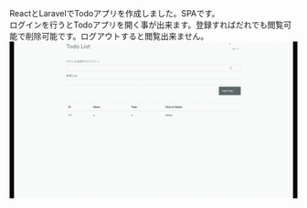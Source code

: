 ReactとLaravelでTodoアプリを作成しました。SPAです。  
ログインを行うとTodoアプリを開く事が出来ます。登録すればだれでも閲覧可能で削除可能です。ログアウトすると閲覧出来ません。
![result](https://github.com/Ivory95/react_laravel_todo_0617/blob/master/media.gif?raw=true)
